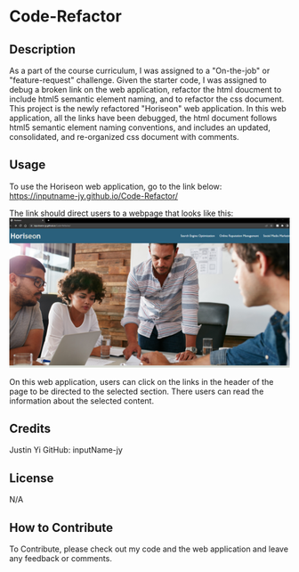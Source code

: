 # Code-Refactor

## Description

As a part of the course curriculum, I was assigned to a "On-the-job" or "feature-request" challenge.
Given the starter code, I was assigned to debug a broken link on the web application, refactor the html doucment to include html5 semantic element naming, and to refactor the css document.
This project is the newly refactored "Horiseon" web application.
In this web application, all the links have been debugged, the html document follows html5 semantic element naming conventions, and includes an updated, consolidated, and re-organized css document with comments.

## Usage

To use the Horiseon web application, go to the link below:
https://inputname-jy.github.io/Code-Refactor/

The link should direct users to a webpage that looks like this:
![This is an image](/assets/images/HoriseonRefactored.png)

On this web application, users can click on the links in the header of the page to be directed to the selected section.
There users can read the information about the selected content.

## Credits

Justin Yi
GitHub: inputName-jy

## License

N/A

## How to Contribute

To Contribute, please check out my code and the web application and leave any feedback or comments.
